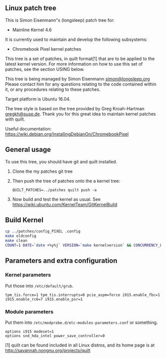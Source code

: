 ## Linux patch tree

This is Simon Eisenmann"s (longsleep) patch tree for:
  - Mainline Kernel 4.6

It is currently used to maintain and develop the following subsystems:
  - Chromebook Pixel kernel patches

This tree is a set of patches, in quilt format[1] that are to be applied
to the latest kernel version.  For more information on how to use this
set of patches, see the section USING below.

This tree is being managed by Simon Eisenmann <simon@longsleep.org>
Please contact him for any questions relating to the code contained
within it, or any procedures relating to these patches.

Target platform is Ubuntu 16.04.

The tree style is based on the tree provided by Greg Kroah-Hartman
<gregkh@suse.de>. Thank you for this great idea to maintain kernel
patches with quilt.

Useful documentation: https://wiki.debian.org/InstallingDebianOn/ChromebookPixel

## General usage

To use this tree, you should have git and quilt installed.

1. Clone the my patches git tree

2. Then push the tree of patches onto the a kernel tree:

	`QUILT_PATCHES=../patches quilt push -a`

3. Now build and test the kernel as usual. See https://wiki.ubuntu.com/KernelTeam/GitKernelBuild

## Build Kernel

```bash
cp ../patches/config_PIXEL .config
make oldconfig
make clean
COUNT=1 DATE=`date +%y%j` VERSION=`make kernelversion` && CONCURRENCY_LEVEL=`getconf _NPROCESSORS_ONLN` fakeroot make-kpkg --initrd --append-to-version="-${DATE}-pixel" --revision="${VERSION}-${DATE}.${COUNT}" kernel_image kernel_headers
```

## Parameters and extra configuration

### Kernel parameters

Put those into `/etc/default/grub`.

```
tpm_tis.force=1 tpm_tis.interrupts=0 pcie_aspm=force i915.enable_fbc=1 i915.enable_rc6=7 i915.enable_psr=1
```

### Module parameters

Put them into `/etc/modprobe.d/etc-modules-parameters.conf` or something.

```
options i915 modeset=1
options snd_hda_intel power_save_controller=0
```

[1] quilt can be found included in all Linux distros, and its home page
    is at http://savannah.nongnu.org/projects/quilt
